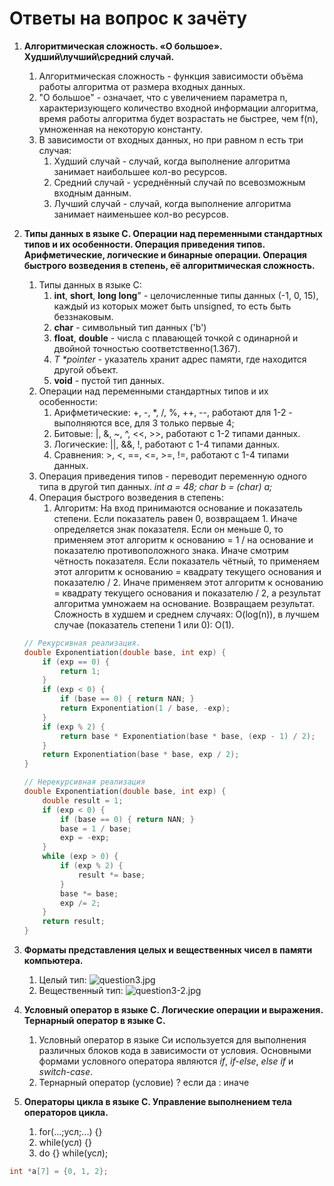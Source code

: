 # Ответы на вопрос к зачёту

1) **Алгоритмическая сложность. «О большое». Худший\лучший\средний
   случай.**
    1) Алгоритмическая сложность - функция зависимости объёма работы алгоритма от размера входных данных.
    2) "O большое" - означает, что с увеличением параметра n, характеризующего количество входной информации алгоритма,
       время работы алгоритма будет возрастать не быстрее, чем f(n), умноженная на некоторую константу.
    3) В зависимости от входных данных, но при равном n есть три случая:
        1) Худший случай - случай, когда выполнение алгоритма занимает наибольшее кол-во ресурсов.
        2) Средний случай - усреднённый случай по всевозможным входным данным.
        3) Лучший случай - случай, когда выполнение алгоритма занимает наименьшее кол-во ресурсов.

2) **Типы данных в языке C. Операции над переменными стандартных типов и их особенности. Операция приведения типов.
   Арифметические, логические и бинарные операции. Операция быстрого возведения в степень, 
   её алгоритмическая сложность.**
    1) Типы данных в языке С:
        1) **int**, **short**, **long long**" - целочисленные типы данных (-1, 0, 15), каждый из которых может быть
           unsigned, то есть быть беззнаковым.
        2) **char** - символьный тип данных ('b')
        3) **float**, **double** - числа с плавающей точкой с одинарной и двойной точностью соответственно(1.367).
        4) _T *pointer_ - указатель хранит адрес памяти, где находится другой объект.
        5) **void** - пустой тип данных.
    2) Операции над переменными стандартных типов и их особенности:
        1) Арифметические: +, -, *, /, %, ++, --, работают для 1-2 - выполняются все, для 3 только первые 4;
        2) Битовые: |, &, ~, ^, <<, >>, работают с 1-2 типами данных.
        3) Логические: ||, &&, !, работают с 1-4 типами данных.
        4) Сравнения: >, <, ==, <=, >=, !=, работают с 1-4 типами данных.
    3) Операция приведения типов - переводит переменную одного типа в другой тип данных. _int a = 48; char b = (char)
       a;_
    4) Операция быстрого возведения в степень:
        1) Алгоритм: На вход принимаются основание и показатель степени. Если показатель равен 0, возвращаем 1. Иначе
           определяется знак показателя. Если он меньше 0, то применяем этот алгоритм к основанию = 1 / на основание и
           показателю противоположного знака. Иначе смотрим чётность показателя. Если показатель чётный, то применяем
           этот алгоритм к основанию = квадрату текущего основания и показателю / 2. Иначе применяем этот алгоритм к
           основанию = квадрату текущего основания и показателю / 2, а результат алгоритма умножаем на основание.
           Возвращаем результат. Сложность в худшем и среднем случаях: O(log(n)), в лучшем случае (показатель степени 1
           или 0): O(1).
    ```c
    // Рекурсивная реализация.
    double Exponentiation(double base, int exp) { 
        if (exp == 0) {
            return 1; 
        }
        if (exp < 0) {  
            if (base == 0) { return NAN; }
            return Exponentiation(1 / base, -exp);
        }
        if (exp % 2) {  
            return base * Exponentiation(base * base, (exp - 1) / 2);
        } 
        return Exponentiation(base * base, exp / 2);
    }
    ```
    ```c
    // Нерекурсивная реализация
    double Exponentiation(double base, int exp) {
        double result = 1;
        if (exp < 0) {
            if (base == 0) { return NAN; }
            base = 1 / base;
            exp = -exp;
        }
        while (exp > 0) {
            if (exp % 2) {
                result *= base;
            }
            base *= base;
            exp /= 2;
        }
        return result;
    }
    ```
3) **Форматы представления целых и вещественных чисел в памяти компьютера.**
    1) Целый тип: ![question3.jpg](pictures/question3.jpg)
    2) Вещественный тип: ![question3-2.jpg](pictures/question3-2.jpg)
4) **Условный оператор в языке C. Логические операции и выражения. Тернарный оператор в языке C.**
   1) Условный оператор в языке Си используется для выполнения различных блоков кода в зависимости
      от условия. Основными формами условного оператора являются _if_, _if-else_, _else if_ и _switch-case_. 
   2) Тернарный оператор (условие) ? если да : иначе
5) **Операторы цикла в языке C. Управление выполнением тела операторов цикла.**
   1) for(...;усл;...) {}
   2) while(усл) {}
   3) do {} while(усл);
```c
int *a[7] = {0, 1, 2};
```